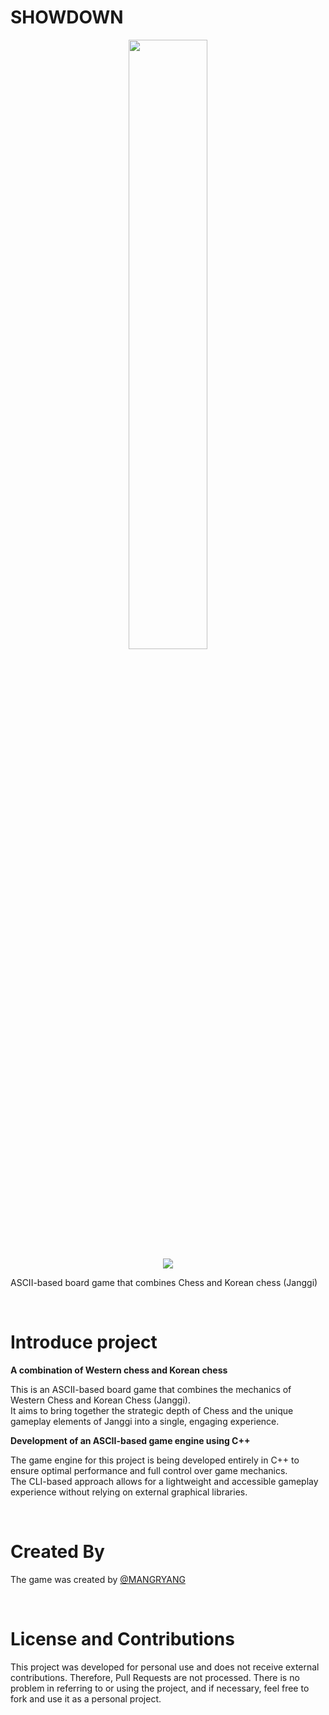# SHOWDOWN
<p align="center">
  <img src = "https://github.com/user-attachments/assets/ef285a60-7ba2-44d4-8b21-caa5cc29a5e6" style="width: 50%;"><br>
  <a href="https://hits.seeyoufarm.com"><img src="https://hits.seeyoufarm.com/api/count/incr/badge.svg?url=https%3A%2F%2Fgithub.com%2FMANGRYANG%2Fshowdown%2F&count_bg=%2379C83D&title_bg=%23555555&icon=&icon_color=%23E7E7E7&title=hits&edge_flat=false"/> </a>                     
</p>

ASCII-based board game that combines Chess and Korean chess (Janggi)

<br>

# Introduce project

<b>A combination of Western chess and Korean chess</b>

This is an ASCII-based board game that combines the mechanics of Western Chess and Korean Chess (Janggi).<br>
It aims to bring together the strategic depth of Chess and the unique gameplay elements of Janggi into a single, engaging experience.<br>


<b>Development of an ASCII-based game engine using C++</b>

The game engine for this project is being developed entirely in C++ to ensure optimal performance and full control over game mechanics.<br>
The CLI-based approach allows for a lightweight and accessible gameplay experience without relying on external graphical libraries.<br>

<br>

# Created By
The game was created by [@MANGRYANG](https://github.com/mangryang)

<br>

# License and Contributions
This project was developed for personal use and does not receive external contributions. Therefore, Pull Requests are not processed. There is no problem in referring to or using the project, and if necessary, feel free to fork and use it as a personal project.

